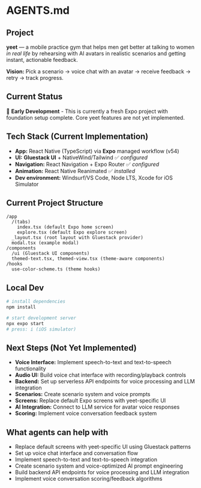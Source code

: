 # AGENTS.md

## Project

**yeet** — a mobile practice gym that helps men get better at talking to women *in real life* by rehearsing with AI avatars in realistic scenarios and getting instant, actionable feedback.

**Vision:** Pick a scenario → voice chat with an avatar → receive feedback → retry → track progress.

## Current Status

🚧 **Early Development** - This is currently a fresh Expo project with foundation setup complete. Core yeet features are not yet implemented.

## Tech Stack (Current Implementation)

* **App:** React Native (TypeScript) via **Expo** managed workflow (v54)
* **UI:** **Gluestack UI** + NativeWind/Tailwind ✅ *configured*
* **Navigation:** React Navigation + Expo Router ✅ *configured*
* **Animation:** React Native Reanimated ✅ *installed*
* **Dev environment:** Windsurf/VS Code, Node LTS, Xcode for iOS Simulator

## Current Project Structure

```
/app
  /(tabs)
    index.tsx (default Expo home screen)
    explore.tsx (default Expo explore screen)
  _layout.tsx (root layout with Gluestack provider)
  modal.tsx (example modal)
/components
  /ui (Gluestack UI components)
  themed-text.tsx, themed-view.tsx (theme-aware components)
/hooks
  use-color-scheme.ts (theme hooks)
```

## Local Dev

```bash
# install dependencies
npm install

# start development server
npx expo start
# press: i (iOS simulator)
```

## Next Steps (Not Yet Implemented)

* **Voice Interface:** Implement speech-to-text and text-to-speech functionality
* **Audio UI:** Build voice chat interface with recording/playback controls
* **Backend:** Set up serverless API endpoints for voice processing and LLM integration
* **Scenarios:** Create scenario system and voice prompts
* **Screens:** Replace default Expo screens with yeet-specific UI
* **AI Integration:** Connect to LLM service for avatar voice responses
* **Scoring:** Implement voice conversation feedback system

## What agents can help with

* Replace default screens with yeet-specific UI using Gluestack patterns
* Set up voice chat interface and conversation flow
* Implement speech-to-text and text-to-speech integration
* Create scenario system and voice-optimized AI prompt engineering
* Build backend API endpoints for voice processing and LLM integration
* Implement voice conversation scoring/feedback algorithms
